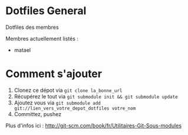 Dotfiles General
================

Dotfiles des membres

Membres actuellement listés :

- matael

Comment s'ajouter
=================

1. Clonez ce dépot via ``git clone la_bonne_url``
2. Récupérez le tout via ``git submodule init && git submodule update``
3. Ajoutez vous via ``git submodule add git://lien_vers_votre_depot_dotfiles votre_nom``
4. Committez, pushez

Plus d'infos ici : http://git-scm.com/book/fr/Utilitaires-Git-Sous-modules
